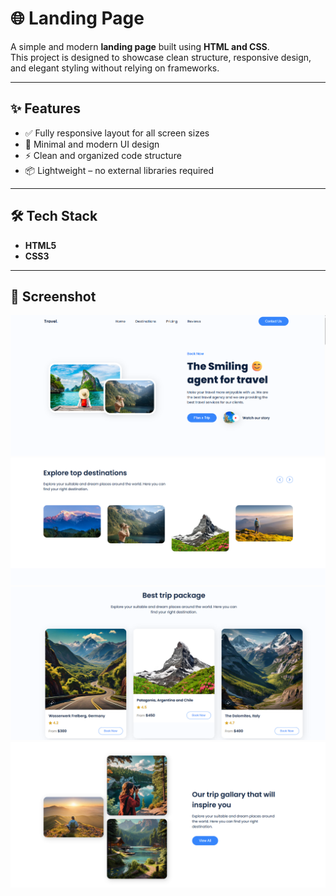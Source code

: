 # 🌐 Landing Page

A simple and modern **landing page** built using **HTML and CSS**.  
This project is designed to showcase clean structure, responsive design, and elegant styling without relying on frameworks.

---

## ✨ Features
- ✅ Fully responsive layout for all screen sizes  
- 🎨 Minimal and modern UI design  
- ⚡ Clean and organized code structure  
- 📦 Lightweight – no external libraries required  

---

## 🛠️ Tech Stack
- **HTML5**  
- **CSS3**

---

## 📂 Screenshot
![Home Page](<ss/Screenshot (1).png>) 
![Explore](<ss/Screenshot (2).png>) 
![another page](<ss/Screenshot (3).png>) 
![also](<ss/Screenshot (4).png>)

